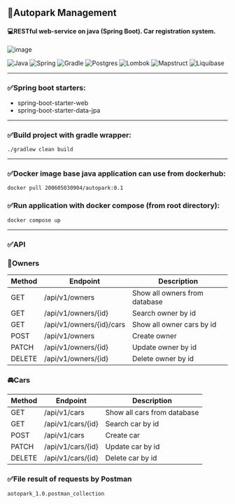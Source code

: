 ## 🚗Autopark Management

#### 💻RESTful web-service on java (Spring Boot). Car registration system.  
![image](https://github.com/markovadim/cryptocurrency-watcher/assets/86801437/4bfcf2c1-d997-409c-8ac9-24dcf5966de1)

![Java](https://img.shields.io/badge/java-%23ED8B00.svg?style=for-the-badge&logo=openjdk&logoColor=white)
![Spring](https://img.shields.io/badge/spring-%236DB33F.svg?style=for-the-badge&logo=spring&logoColor=white)
![Gradle](https://img.shields.io/badge/Gradle-02303A.svg?style=for-the-badge&logo=Gradle&logoColor=white) 
![Postgres](https://img.shields.io/badge/postgres-%23316192.svg?style=for-the-badge&logo=postgresql&logoColor=white)
![Lombok](https://img.shields.io/badge/lombok-%237E4798.svg?style=for-the-badge)
![Mapstruct](https://img.shields.io/badge/Mapsctruct-99FFFF.svg?style=for-the-badge)
![Liquibase](https://img.shields.io/badge/Liquibase-CC3333.svg?style=for-the-badge)
____
### ✅Spring boot starters:
- spring-boot-starter-web
- spring-boot-starter-data-jpa
___
### ✅Build project with gradle wrapper:
    ./gradlew clean build
___
### ✅Docker image base java application can use from dockerhub:  
    docker pull 200605030904/autopark:0.1
### ✅Run application with docker compose (from root directory):
    docker compose up
___
### ✅API
### 👦Owners
|Method| Endpoint | Description |
|----| ------ | ------ |
|GET|/api/v1/owners | Show all owners from database |
|GET| /api/v1/owners/{id} | Search owner by id |
|GET | /api/v1/owners/{id}/cars | Show all owner cars by id |
|POST| /api/v1/owners | Create owner|
|PATCH| /api/v1/owners/{id} |Update owner by id |
|DELETE| /api/v1/owners/{id} | Delete owner by id |

### 🚘Cars
|Method| Endpoint | Description |
|----| ------ | ------ |
|GET|/api/v1/cars | Show all cars from database |
|GET| /api/v1/cars/{id} | Search car by id |
|POST| /api/v1/cars | Create car|
|PATCH| /api/v1/cars/{id} |Update car by id |
|DELETE| /api/v1/cars/{id} | Delete car by id |

### ✅File result of requests by Postman
    aotopark_1.0.postman_collection